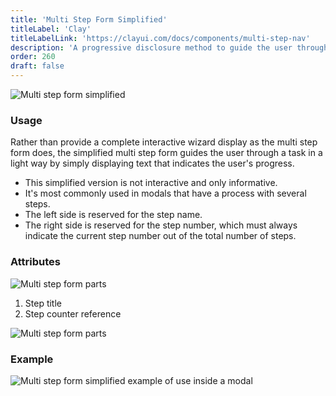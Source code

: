 ```yaml
---
title: 'Multi Step Form Simplified'
titleLabel: 'Clay'
titleLabelLink: 'https://clayui.com/docs/components/multi-step-nav'
description: 'A progressive disclosure method to guide the user through a task divided into several steps.'
order: 260
draft: false
---
```


![Multi step form simplified](/images/lexicon/MultiStepFormSimplified.jpg)

### Usage

Rather than provide a complete interactive wizard display as the multi step form does, the simplified multi step form guides the user through a task in a light way by simply displaying text that indicates the user's progress.

-   This simplified version is not interactive and only informative.
-   It's most commonly used in modals that have a process with several steps.
-   The left side is reserved for the step name.
-   The right side is reserved for the step number, which must always indicate the current step number out of the total number of steps.

### Attributes

![Multi step form parts](/images/lexicon/MultiStepFormSimpliParts.jpg)

1. Step title
2. Step counter reference

![Multi step form parts](/images/lexicon/MultiStepFormSimpliMetrics.jpg)

### Example

![Multi step form simplified example of use inside a modal](/images/lexicon/MultiStepFormSimplifiedExample.jpg)
